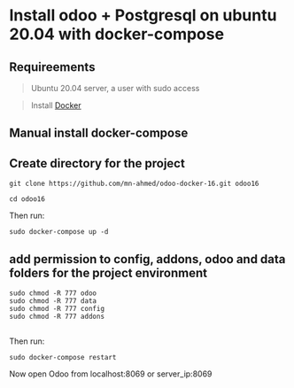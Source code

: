 # Install odoo + Postgresql on ubuntu 20.04 with docker-compose
## Requireements
> Ubuntu 20.04 server, a user with sudo access

> Install [Docker](https://docs.docker.com/get-docker/)

## Manual install docker-compose

## Create directory for the project
```
git clone https://github.com/mn-ahmed/odoo-docker-16.git odoo16
```
```
cd odoo16
```
Then run:
```
sudo docker-compose up -d
```

## add permission to config, addons, odoo and data folders for the project environment
```
sudo chmod -R 777 odoo
sudo chmod -R 777 data
sudo chmod -R 777 config
sudo chmod -R 777 addons
```
## 
Then run:
```
sudo docker-compose restart
```
Now open Odoo from localhost:8069 or server_ip:8069
